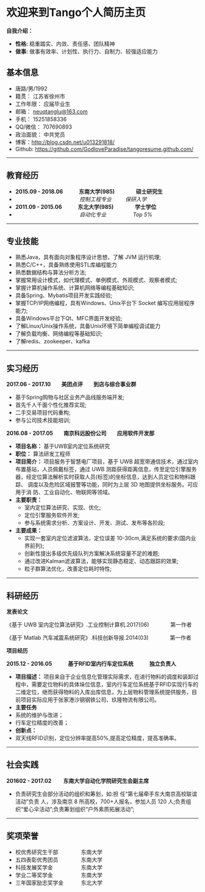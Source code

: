 # 欢迎来到Tango个人简历主页
**自我介绍：**
- **性格:** 稳重踏实、内敛、责任感、团队精神 
- **做事:** 做事有效率、计划性、执行力、自制力、较强适应能力

## 基本信息

- 唐路/男/1992
- 籍贯：    江苏省徐州市
- 工作年限： 应届毕业生
- 邮箱： neuqtanglu@163.com
- 手机： 15251858336
- QQ/微信：   707690893
- 政治面貌：  中共党员
- 博客：http://blog.csdn.net/u013291818/ 
- Github: https://github.com/GodloveParadise/tangoresume.github.com/

-------------------
## 教育经历

- **2015.09 - 2018.06　　　东南大学(985)　　　　硕士研究生**  
- 　　　　　　　　　　　　_控制工程专业_      　　 _保研入学_
- **2011.09 - 2015.06　　　东北大学(985)　　　　学士学位**  
- 　　　　　　　　　　　　_自动化专业_　　　　　_Top 5%_

-------------------
## 专业技能

- 熟悉Java，具有面向对象程序设计思想，了解 JVM 运行机理;
- 熟悉C/C++，具备熟练使用STL库编程能力
- 熟悉数据结构与算法分析方法;
- 掌握常用设计模式，如代理模式、单例模式、外观模式、观察者模式;
- 掌握计算机操作系统、计算机网络等编程基础知识;
- 具备Spring、Mybatis项目开发实践经验;
- 掌握TCP/IP网络编程，具有Windows、Unix平台下 Socket 编写应用层程序能力;
- 具备Windows平台下Qt、MFC界面开发经验;
- 了解Linux/Unix操作系统，具备Unix环境下简单编程调试能力
- 了解负载均衡、网络编程等基础知识;
- 了解redis、zookeeper、kafka

-------------------
## 实习经历

**2017.06 - 2017.10　　美团点评　　到店与综合事业群**
-  基于Spring购物与社区业务产品线服务端开发;
-  首先千人千面个性化推荐实现;
-  二手交易项目代码重构;
-  参与公司技术技能培训;

**2016.08 - 2017.05　　南京科远股份公司　　应用软件开发部**
- **项目名称：**  基于UWB室内定位系统研究
- **职位：**  算法研发工程师
- **项目简介：**  项目服务于智慧电厂项目，基于 UWB 超宽带通信技术，通过室内 布置基站，人员佩戴标签，通过 UWB 测距获得距离信息，传至定位引擎服务 器，经定位算法解析实时获取人员(标签)的坐标信息，达到人员定位和物料跟踪、 调度以及危险区域报警等功能，同时为上层 3D 地图提供坐标服务。可应用于消 防、工业自动化、物联网等领域。
- **主要职责：**
     - 室内定位算法研究、实现、优化;
     - 定位引擎服务软件开发;
     - 参与系统需求分析、方案设计、开发、测试、发布等各阶段;
- **主要成果：**
   - 实现一套室内定位滤波算法，定位误差 10-30cm,满足系统的要求(国内业界前列); 
   - 创新性提出多级优先级队列方案解决系统容量不足的难题;  
   - 通过改进Kalman滤波算法，能够实现静态稳定、动态跟踪的效果;
   - 粒子群算法优化，改善定位耗时特性;

-------------------
## 科研经历

**发表论文**

《基于 UWB 室内定位算法研究》.工业控制计算机.2017(06)　　　　第一作者

《基于 Matlab 汽车减震系统研究》.科技创新导报.2014(03)　　　　第一作者

**项目经历**

**2015.12 - 2016.05　　　基于RFID室内行车定位系统　　　独立负责人**
- **项目描述：**
 项目来自于企业信息化管理实际需求，在进行物料的调度和装卸过程中，需要定位物料的具体垛位信息，室内行车定位系统基于RFID实现行车的二维定位，继而获得物料的入库出库信息，为上层物料管理系统提供服务，目前项目实际应用于张家港沙钢钢铁公司、玖隆物流有限公司。
- **主要任务**
- 系统的维护与改进；
- 行车定位精度的改善；
- **创新点：**
- 双天线RFID识别，定位分辨率提高50%,提高定位精度，提高准确率。


-------------------
## 社会实践

**201602 - 2017.02    　　东南大学自动化学院研究生会副主席**
- 负责研究生会部分活动的组织和筹划，如:担 任“第七届牵手东大南京高校联谊活动”负责 人，涉及南京 8 所高校，700+人报名，参加人员 120 人;负责组织“爱心伞活动”;负责筹划组织“户外素质拓展活动”;

-------------------
## 奖项荣誉

- 校优秀研究生干部 　　　　东南大学 
- 五四表彰优秀团员 　　　　东南大学 
- 科技发展奖学金 　　　　　东南大学
- 学业二等奖学金　　　　　 东南大学 
- 三年国家励志奖学金　　　 东北大学
